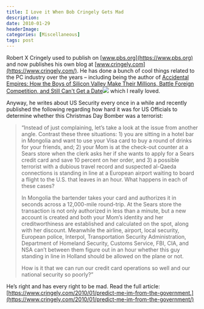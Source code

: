 ```yaml
---
title: I Love it When Bob Cringely Gets Mad
description: 
date: 2010-01-29
headerImage: 
categories: [Miscellaneous]
tags: post
---
```


Robert X Cringely used to publish on [www.pbs.org](https://www.pbs.org) and now publishes his own blog at [www.cringely.com](https://www.cringely.com/). He has done a bunch of cool things related to the PC industry over the years – including being the author of [Accidental Empires: How the Boys of Silicon Valley Make Their Millions, Battle Foreign Competition, and Still Can't Get a Date](https://www.amazon.com/gp/product/0887308554?ie=UTF8&tag=mcnsof-20&linkCode=as2&camp=1789&creative=390957&creativeASIN=0887308554)![](https://www.assoc-amazon.com/e/ir?t=mcnsof-20&l=as2&o=1&a=0887308554) which I really loved.

Anyway, he writes about US Security every once in a while and recently published the following regarding how hard it was for US Officials to determine whether this Christmas Day Bomber was a terrorist:

> “Instead of just complaining, let’s take a look at the issue from another angle. Contrast these three situations: 1) you are sitting in a hotel bar in Mongolia and want to use your Visa card to buy a round of drinks for your friends, and; 2) your Mom is at the check-out counter at a Sears store when the clerk asks her if she wants to apply for a Sears credit card and save 10 percent on her order, and 3) a possible terrorist with a dubious travel record and suspected al-Qaeda connections is standing in line at a European airport waiting to board a flight to the U.S. that leaves in an hour. What happens in each of these cases?
> 
> In Mongolia the bartender takes your card and authorizes it in seconds across a 12,000-mile round-trip. At the Sears store the transaction is not only authorized in less than a minute, but a new account is created and both your Mom’s identity and her creditworthiness are established and calculated on the spot, along with her discount. Meanwhile the airline, airport, local security, European police, Interpol, Transportation Security Administration, Department of Homeland Security, Customs Service, FBI, CIA, and NSA can’t between them figure out in an hour whether this guy standing in line in Holland should be allowed on the plane or not.
> 
> How is it that we can run our credit card operations so well and our national security so poorly?”

He’s right and has every right to be mad. Read the full article: [https://www.cringely.com/2010/01/predict-me-im-from-the-government.](https://www.cringely.com/2010/01/predict-me-im-from-the-government/)